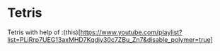 # Tetris
 Tetris with help of :(this)[https://www.youtube.com/playlist?list=PLiRrp7UEG13axMHD7Kqdiy30c7ZBu_Zn7&disable_polymer=true]

